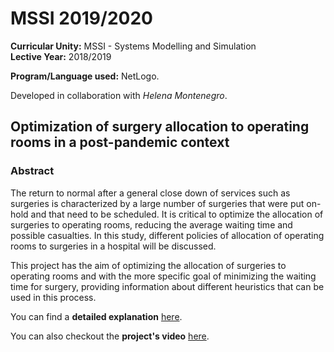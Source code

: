 # MSSI 2019/2020

**Curricular Unity:** MSSI - Systems Modelling and Simulation <br>
**Lective Year:** 2018/2019

**Program/Language used:** NetLogo.

Developed in collaboration with *Helena Montenegro*.


## Optimization of surgery allocation to operating rooms in a post-pandemic context

### Abstract
The return to normal after a general close down of services such as surgeries is characterized by a large number of surgeries that were put on-hold and that need to be scheduled. It is critical to optimize the allocation of surgeries to operating rooms, reducing the average waiting time and possible casualties. In this study, different policies of allocation of operating rooms to surgeries in a hospital will be discussed.

This project has the aim of optimizing the allocation of surgeries to operating rooms and with the more specific goal of minimizing the waiting time for surgery, providing information about different heuristics that can be used in this process.

You can find a **detailed explanation** [here](https://github.com/SmilingOwl/MSSI-19-20/blob/master/docs/final-report.pdf).

You can also checkout the **project's video**  [here](https://youtu.be/MVtregXx5Ro).

